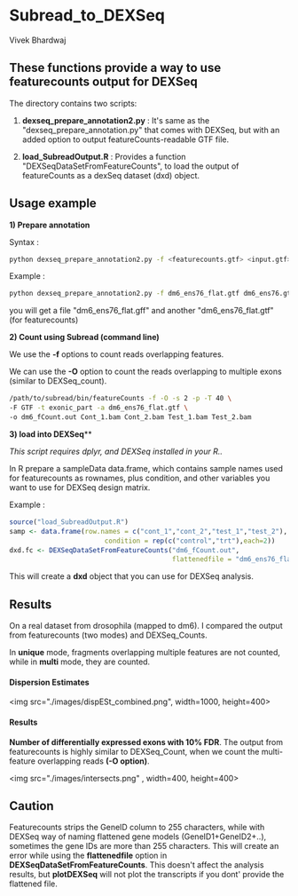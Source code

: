 # Subread_to_DEXSeq
Vivek Bhardwaj  

## These functions provide a way to use featurecounts output for DEXSeq

The directory contains two scripts:

1) **dexseq_prepare_annotation2.py** : It's same as the "dexseq_prepare_annotation.py" that comes with DEXSeq, but with an added option to output featureCounts-readable GTF file.

2) **load_SubreadOutput.R** : Provides a function "DEXSeqDataSetFromFeatureCounts", to load the output of featureCounts as a dexSeq dataset (dxd) object.

## Usage example

**1) Prepare annotation**

Syntax :

```bash
python dexseq_prepare_annotation2.py -f <featurecounts.gtf> <input.gtf> <dexseq_counts.gff>
```

Example :

```bash
python dexseq_prepare_annotation2.py -f dm6_ens76_flat.gtf dm6_ens76.gtf dm6_ens76_flat.gff
```

you will get a file "dm6_ens76_flat.gff" and another "dm6_ens76_flat.gtf" (for featurecounts)

**2) Count using Subread (command line)**

We use the **-f** options to count reads overlapping features.

We can use the **-O** option to count the reads overlapping to multiple exons (similar to DEXSeq_count).


```bash
/path/to/subread/bin/featureCounts -f -O -s 2 -p -T 40 \
-F GTF -t exonic_part -a dm6_ens76_flat.gtf \
-o dm6_fCount.out Cont_1.bam Cont_2.bam Test_1.bam Test_2.bam

```

**3) load into DEXSeq****

*This script requires dplyr, and DEXSeq installed in your R..*

In R prepare a sampleData data.frame, which contains sample names used for featurecounts as rownames, plus condition, and other variables you want to use for DEXSeq design matrix.

Example :

```r
source("load_SubreadOutput.R")
samp <- data.frame(row.names = c("cont_1","cont_2","test_1","test_2"), 
                        condition = rep(c("control","trt"),each=2))
dxd.fc <- DEXSeqDataSetFromFeatureCounts("dm6_fCount.out",
                                         flattenedfile = "dm6_ens76_flat.gtf",sampleData = samp)
```

This will create a **dxd** object that you can use for DEXSeq analysis.

## Results

On a real dataset from drosophila (mapped to dm6). I compared the output from featurecounts (two modes) and DEXSeq_Counts.

In **unique** mode, fragments overlapping multiple features are not counted, while in **multi** mode, they are counted.

#### Dispersion Estimates

<img src="./images/dispESt_combined.png", width=1000, height=400>

#### Results

**Number of differentially expressed exons with 10% FDR**. The output from featurecounts is highly similar to DEXSeq_Count, when we count the multi-feature overlapping reads **(-O option)**.

<img src="./images/intersects.png" , width=400, height=400>


## Caution

Featurecounts strips the GeneID column to 255 characters, while with DEXSeq way of naming flattened gene models (GeneID1+GeneID2+..), sometimes the gene IDs are more than 255 characters. This will create an error while using the **flattenedfile** option in **DEXSeqDataSetFromFeatureCounts**. This doesn't affect the analysis results, but **plotDEXSeq** will not plot the transcripts if you dont' provide the flattened file.
